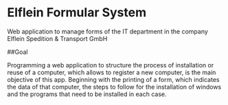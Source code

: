# Elflein Formular System

Web application to manage forms of the IT department in the company Elflein Spedition & Transport GmbH

##Goal

Programming a web application to structure the process of installation or reuse of a computer, which allows to register a new computer, is the main objective of this app. Beginning with the printing of a form, which indicates the data of that computer, the steps to follow for the installation of windows and the programs that need to be installed in each case.
